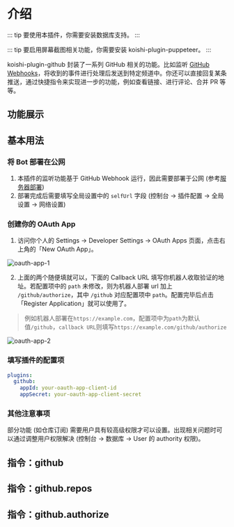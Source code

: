 # 介绍

::: tip
要使用本插件，你需要安装数据库支持。
:::

::: tip
要启用屏幕截图相关功能，你需要安装 koishi-plugin-puppeteer。
:::

koishi-plugin-github 封装了一系列 GitHub 相关的功能。比如监听 [GitHub Webhooks](https://developer.github.com/webhooks/)，将收到的事件进行处理后发送到特定频道中。你还可以直接回复某条推送，通过快捷指令来实现进一步的功能，例如查看链接、进行评论、合并 PR 等等。

## 功能展示

<!-- ### 收取 Github Webhooks

下面是一个 push 的例子，并使用 link 快捷指令来查看 diff。

<panel-view title="聊天记录">
<chat-message nickname="Koishi" avatar="/koishi.png">
<p>[GitHub] Shigma pushed to koishijs/koishi:develop</p>
<p>[d7ff34] chore: adjust</p>
<p>[3ae7e7] fix(core): create major context at demand</p>
</chat-message>
<chat-message nickname="Alice" color="#cc0066">
<blockquote>
<p>[GitHub] Shigma pushed to koishijs/koishi:develop</p>
<p>[d7ff34] chore: adjust</p>
<p>[3ae7e7] fix(core): create major context at demand</p>
</blockquote>
<p>.link</p>
</chat-message>
<chat-message nickname="Koishi" avatar="/koishi.png">https://github.com/koishijs/koishi/compare/976c6e8f09a4...3ae7e7044d06</chat-message>
</panel-view>

下面是一个 issue 的例子，并通过回复的方式来实现在 GitHub 中的回复。

<panel-view title="聊天记录">
<chat-message nickname="Koishi" avatar="/koishi.png">
<p>[GitHub] simon300000 opened an issue koishijs/koishi#19</p>
<p>Title: Wie kann man um das Koishi zu installieren?</p>
<p>Ich verstecke Englisch und Chinesisch nicht! Gab es Personen, die mir helfen kann?</p>
</chat-message>
<chat-message nickname="Alice" color="#cc0066">
<blockquote>
<p>[GitHub] simon300000 opened an issue koishijs/koishi#19</p>
<p>Title: Wie kann man um das Koishi zu installieren?</p>
<p>Ich verstecke Englisch und Chinesisch nicht! Gab es Personen, die mir helfen kann?</p>
</blockquote>
<p>Mich würde auch interessieren, was ist „CoolQ“?</p>
</chat-message>
<chat-message nickname="Koishi" avatar="/koishi.png">
<p>[GitHub] simon300000 commented on issue koishijs/koishi#19</p>
<p>Mich würde auch interessieren, was ist „CoolQ“?</p>
</chat-message>
</panel-view> -->

## 基本用法

### 将 Bot 部署在公网

1. 本插件的监听功能基于 GitHub Webhook 运行，因此需要部署于公网 (参考[服务器部署](https://koishi.chat/manual/recipe/server.html))
2. 部署完成后需要填写全局设置中的 `selfUrl` 字段 (控制台 -> 插件配置 -> 全局设置 -> 网络设置)

### 创建你的 OAuth App

1. 访问你个人的 Settings → Developer Settings → OAuth Apps 页面，点击右上角的「New OAuth App」。

![oauth-app-1](./assets/oauth-app-1.png)

2. 上面的两个随便填就可以，下面的 Callback URL 填写你机器人收取验证的地址。若配置项中的 `path` 未修改，则为机器人部署 url 加上 `/github/authorize`，其中 `/github` 对应配置项中 `path`。配置完毕后点击「Register Application」就可以使用了。

> 例如机器人部署在`https://example.com`，配置项中为`path`为默认值`/github`，`callback URL`则填写`https://example.com/github/authorize`

![oauth-app-2](./assets/oauth-app-2.png)

### 填写插件的配置项

```yaml
plugins:
  github:
    appId: your-oauth-app-client-id
    appSecret: your-oauth-app-client-secret
```

### 其他注意事项

部分功能 (如仓库订阅) 需要用户具有较高级权限才可以设置。出现相关问题时可以通过调整用户权限解决 (控制台 -> 数据库 -> User 的 authority 权限)。

## 指令：github

## 指令：github.repos

## 指令：github.authorize
